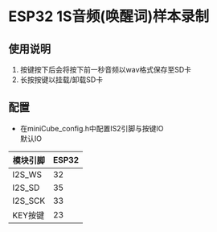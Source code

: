 # ESP32 1S音频(唤醒词)样本录制

## 使用说明
1. 按键按下后会将按下前一秒音频以wav格式保存至SD卡   
2. 长按按键以挂载/卸载SD卡


## 配置
* 在miniCube_config.h中配置IS2引脚与按键IO  
默认IO

|  模块引脚 | ESP32 |
-----------|--------  
| I2S_WS   | 32 |
| I2S_SD   | 35 |
| I2S_SCK  | 33 |
| KEY按键  | 23 |
